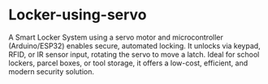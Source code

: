 # Locker-using-servo
A Smart Locker System using a servo motor and microcontroller (Arduino/ESP32) enables secure, automated locking. It unlocks via keypad, RFID, or IR sensor input, rotating the servo to move a latch. Ideal for school lockers, parcel boxes, or tool storage, it offers a low-cost, efficient, and modern security solution.
